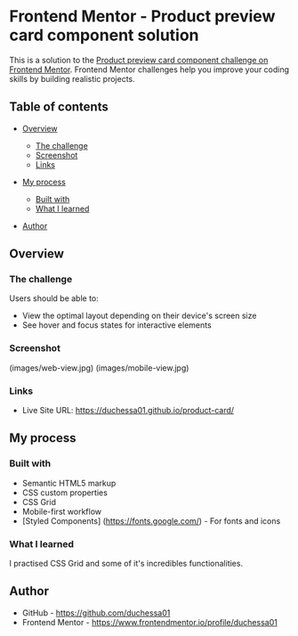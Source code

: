 # Frontend Mentor - Product preview card component solution

This is a solution to the [Product preview card component challenge on Frontend Mentor](https://www.frontendmentor.io/challenges/product-preview-card-component-GO7UmttRfa). Frontend Mentor challenges help you improve your coding skills by building realistic projects. 

## Table of contents

- [Overview](#overview)
  - [The challenge](#the-challenge)
  - [Screenshot](#screenshot)
  - [Links](#links)
- [My process](#my-process)
  - [Built with](#built-with)
  - [What I learned](#what-i-learned)

- [Author](#author)



## Overview

### The challenge

Users should be able to:

- View the optimal layout depending on their device's screen size
- See hover and focus states for interactive elements

### Screenshot

(images/web-view.jpg)
(images/mobile-view.jpg)

### Links

- Live Site URL: https://duchessa01.github.io/product-card/


## My process

### Built with

- Semantic HTML5 markup
- CSS custom properties
- CSS Grid
- Mobile-first workflow
- [Styled Components] (https://fonts.google.com/) - For fonts and icons


### What I learned

I practised CSS Grid and some of it's incredibles functionalities.


## Author

- GitHub - https://github.com/duchessa01
- Frontend Mentor - https://www.frontendmentor.io/profile/duchessa01

